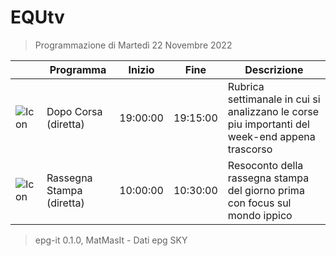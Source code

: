 # EQUtv
> Programmazione di Martedì 22 Novembre 2022

||Programma|Inizio|Fine|Descrizione|
|---|---|---|---|---|
|![Icon](https://guidatv.sky.it/uuid/SportCalcio_Cover_JgZRMKTlp.png)|Dopo Corsa (diretta)|19:00:00|19:15:00|Rubrica settimanale in cui si analizzano le corse piu importanti del week-end appena trascorso
|![Icon](https://guidatv.sky.it/uuid/SportCalcio_Cover_JgZRMKTlp.png)|Rassegna Stampa (diretta)|10:00:00|10:30:00|Resoconto della rassegna stampa del giorno prima con focus sul mondo ippico



 > epg-it 0.1.0, MatMasIt - Dati epg SKY